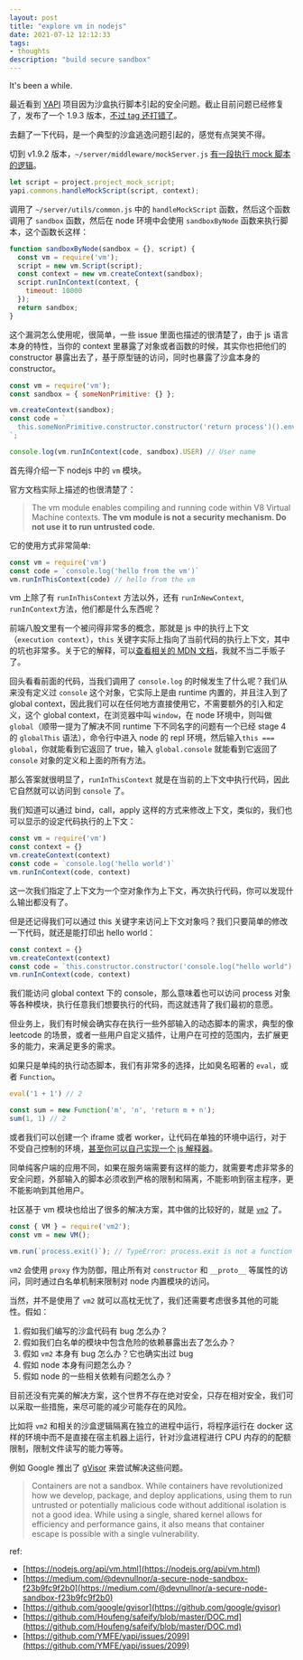 ```yaml
---
layout: post
title: "explore vm in nodejs"
date: 2021-07-12 12:12:33
tags:
- thoughts
description: "build secure sandbox"
---
```


It's been a while.

最近看到 [YAPI](https://github.com/YMFE/yapi) 项目因为沙盒执行脚本引起的安全问题。截止目前问题已经修复了，发布了一个 1.9.3 版本，[不过 tag 还打错了](https://github.com/YMFE/yapi/issues/2254)。

去翻了一下代码，是一个典型的沙盒逃逸问题引起的，感觉有点哭笑不得。

切到 v1.9.2 版本，`~/server/middleware/mockServer.js` [有一段执行 mock 脚本的逻辑](https://github.com/YMFE/yapi/blob/ff13353e2fd6e2c37908427dd2e6d287ef8d28ec/server/middleware/mockServer.js#L331)。

```js
let script = project.project_mock_script;
yapi.commons.handleMockScript(script, context);
```

调用了 `~/server/utils/common.js` 中的 `handleMockScript` 函数，然后这个函数调用了 `sandbox` 函数，然后在 node 环境中会使用 `sandboxByNode` 函数来执行脚本，这个函数长这样：

```js
function sandboxByNode(sandbox = {}, script) {
  const vm = require('vm');
  script = new vm.Script(script);
  const context = new vm.createContext(sandbox);
  script.runInContext(context, {
    timeout: 10000
  });
  return sandbox;
}
```

这个漏洞怎么使用呢，很简单，一些 issue 里面也描述的很清楚了，由于 js 语言本身的特性，当你的 context 里暴露了对象或者函数的时候，其实你也把他们的 constructor 暴露出去了，基于原型链的访问，同时也暴露了沙盒本身的 constructor。

```js
const vm = require('vm');
const sandbox = { someNonPrimitive: {} };

vm.createContext(sandbox);
const code = `
  this.someNonPrimitive.constructor.constructor('return process')().env;
`;

console.log(vm.runInContext(code, sandbox).USER) // User name
```

首先得介绍一下 nodejs 中的 `vm` 模块。

官方文档实际上描述的也很清楚了：

> The vm module enables compiling and running code within V8 Virtual Machine contexts. **The vm module is not a security mechanism. Do not use it to run untrusted code.**

它的使用方式非常简单:

```js
const vm = require('vm')
const code = `console.log('hello from the vm')`
vm.runInThisContext(code) // hello from the vm
```

vm 上除了有 `runInThisContext` 方法以外，还有 `runInNewContext`, `runInContext`方法，他们都是什么东西呢？

前端八股文里有一个被问得非常多的概念，那就是 js 中的执行上下文 （`execution context`），`this` 关键字实际上指向了当前代码的执行上下文，其中的坑也非常多。关于它的解释，可以[查看相关的 MDN 文档](https://developer.mozilla.org/en-US/docs/Web/JavaScript/Reference/Operators/this)，我就不当二手贩子了。

回头看看前面的代码，当我们调用了 `console.log` 的时候发生了什么呢？我们从来没有定义过 `console` 这个对象，它实际上是由 runtime 内置的，并且注入到了 global context，因此我们可以在任何地方直接使用它，不需要额外的引入和定义，这个 global context，在浏览器中叫 `window`，在 node 环境中，则叫做 `global`（顺带一提为了解决不同 runtime 下不同名字的问题有一个已经 stage 4 的 `globalThis` 语法），命令行中进入 node 的 repl 环境，然后输入`this === global`，你就能看到它返回了 true，输入 `global.console` 就能看到它返回了 `console` 对象的定义和上面的所有方法。

那么答案就很明显了，`runInThisContext` 就是在当前的上下文中执行代码，因此它自然就可以访问到 `console` 了。

我们知道可以通过 bind，call，apply 这样的方式来修改上下文，类似的，我们也可以显示的设定代码执行的上下文：

```js
const vm = require('vm')
const context = {}
vm.createContext(context)
const code = `console.log('hello world')`
vm.runInContext(code, context)
```

这一次我们指定了上下文为一个空对象作为上下文，再次执行代码，你可以发现什么输出都没有了。

但是还记得我们可以通过 this 关键字来访问上下文对象吗？我们只要简单的修改一下代码，就还是能打印出 hello world：

```js
const context = {}
vm.createContext(context)
const code = `this.constructor.constructor('console.log("hello world")')()`
vm.runInContext(code, context)
```

我们能访问 global context 下的 console，那么意味着也可以访问 process 对象等各种模块，执行任意我们想要执行的代码，而这就违背了我们最初的意愿。

但业务上，我们有时候会确实存在执行一些外部输入的动态脚本的需求，典型的像 leetcode 的场景，或者一些用户自定义插件，让用户在可控的范围内，去扩展更多的能力，来满足更多的需求。

如果只是单纯的执行动态脚本，我们有非常多的选择，比如臭名昭著的 `eval`，或者 `Function`。

```js
eval('1 + 1') // 2

const sum = new Function('m', 'n', 'return m + n');
sum(1, 1) // 2
```

或者我们可以创建一个 iframe 或者 worker，让代码在单独的环境中运行，对于不受自己控制的环境，[甚至你可以自己实现一个 js 解释器](https://zhuanlan.zhihu.com/p/34191831)。

同单纯客户端的应用不同，如果在服务端需要有这样的能力，就需要考虑非常多的安全问题，外部输入的脚本必须收到严格的限制和隔离，不能影响到宿主程序，更不能影响到其他用户。

社区基于 vm 模块也给出了很多的解决方案，其中做的比较好的，就是 [`vm2`](https://www.npmjs.com/package/vm2) 了。

```js
const { VM } = require('vm2');
const vm = new VM();

vm.run(`process.exit()`); // TypeError: process.exit is not a function
```

`vm2` 会使用 `proxy` 作为防御，阻止所有对 `constructor` 和 `__proto__` 等属性的访问，同时通过白名单机制来限制对 node 内置模块的访问。

当然，并不是使用了 `vm2` 就可以高枕无忧了，我们还需要考虑很多其他的可能性。假如：

1. 假如我们编写的沙盒代码有 bug 怎么办？
2. 假如我们白名单的模块中包含危险的依赖暴露出去了怎么办？
3. 假如 `vm2` 本身有 bug 怎么办？它也确实出过 bug
4. 假如 node 本身有问题怎么办？
5. 假如 node 的一些相关依赖有问题怎么办？

目前还没有完美的解决方案，这个世界不存在绝对安全，只存在相对安全，我们可以采取一些措施，来尽可能的减少可能存在的风险。

比如将 `vm2` 和相关的沙盒逻辑隔离在独立的进程中运行，将程序运行在 docker 这样的环境中而不是直接在宿主机器上运行，针对沙盒进程进行 CPU 内存的的配额限制，限制文件读写的能力等等。

例如 Google 推出了 [gVisor](https://github.com/google/gvisor) 来尝试解决这些问题。

> Containers are not a sandbox. While containers have revolutionized how we develop, package, and deploy applications, using them to run untrusted or potentially malicious code without additional isolation is not a good idea. While using a single, shared kernel allows for efficiency and performance gains, it also means that container escape is possible with a single vulnerability.

ref:

- [https://nodejs.org/api/vm.html](https://nodejs.org/api/vm.html)
- [https://medium.com/@devnullnor/a-secure-node-sandbox-f23b9fc9f2b0](https://medium.com/@devnullnor/a-secure-node-sandbox-f23b9fc9f2b0)
- [https://github.com/google/gvisor](https://github.com/google/gvisor)
- [https://github.com/Houfeng/safeify/blob/master/DOC.md](https://github.com/Houfeng/safeify/blob/master/DOC.md)
- [https://github.com/YMFE/yapi/issues/2099](https://github.com/YMFE/yapi/issues/2099)
